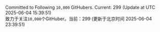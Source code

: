 Committed to Following `10,000` GitHubers. Current: <!-- FOLLOWING_COUNT -->299<!-- FOLLOWING_COUNT --> (Update at UTC <!-- LAST_UPDATED -->2025-06-04 15:39:51<!-- LAST_UPDATED -->)<br>
致力于关注`10,000`个GitHuber。当前：<!-- FOLLOWING_COUNT -->299<!-- FOLLOWING_COUNT --> (更新于北京时间 <!-- LAST_UPDATED_CST -->2025-06-04 23:39:51<!-- LAST_UPDATED_CST -->)
